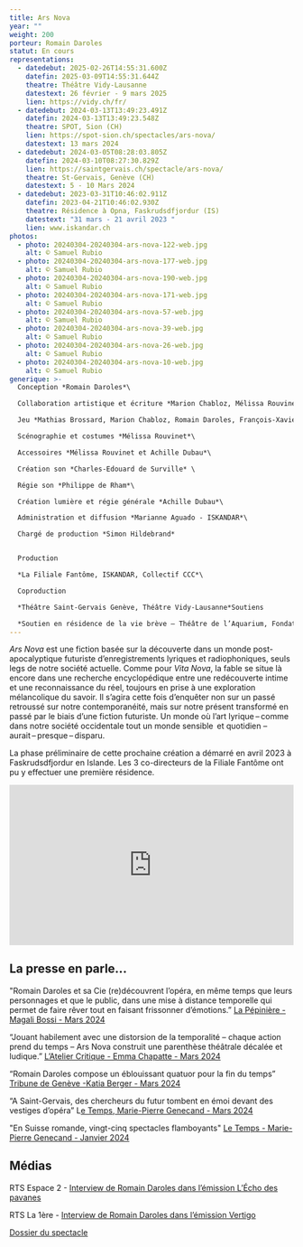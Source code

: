 ```yaml
---
title: Ars Nova
year: ""
weight: 200
porteur: Romain Daroles
statut: En cours
representations:
  - datedebut: 2025-02-26T14:55:31.600Z
    datefin: 2025-03-09T14:55:31.644Z
    theatre: Théâtre Vidy-Lausanne
    datestext: 26 février - 9 mars 2025
    lien: https://vidy.ch/fr/
  - datedebut: 2024-03-13T13:49:23.491Z
    datefin: 2024-03-13T13:49:23.548Z
    theatre: SPOT, Sion (CH)
    lien: https://spot-sion.ch/spectacles/ars-nova/
    datestext: 13 mars 2024
  - datedebut: 2024-03-05T08:28:03.805Z
    datefin: 2024-03-10T08:27:30.829Z
    lien: https://saintgervais.ch/spectacle/ars-nova/
    theatre: St-Gervais, Genève (CH)
    datestext: 5 - 10 Mars 2024
  - datedebut: 2023-03-31T10:46:02.911Z
    datefin: 2023-04-21T10:46:02.930Z
    theatre: Résidence à Opna, Faskrudsdfjordur (IS)
    datestext: "31 mars - 21 avril 2023 "
    lien: www.iskandar.ch
photos:
  - photo: 20240304-20240304-ars-nova-122-web.jpg
    alt: © Samuel Rubio
  - photo: 20240304-20240304-ars-nova-177-web.jpg
    alt: © Samuel Rubio
  - photo: 20240304-20240304-ars-nova-190-web.jpg
    alt: © Samuel Rubio
  - photo: 20240304-20240304-ars-nova-171-web.jpg
    alt: © Samuel Rubio
  - photo: 20240304-20240304-ars-nova-57-web.jpg
    alt: © Samuel Rubio
  - photo: 20240304-20240304-ars-nova-39-web.jpg
    alt: © Samuel Rubio
  - photo: 20240304-20240304-ars-nova-26-web.jpg
    alt: © Samuel Rubio
  - photo: 20240304-20240304-ars-nova-10-web.jpg
    alt: © Samuel Rubio
generique: >-
  Conception *Romain Daroles*\

  Collaboration artistique et écriture *Marion Chabloz, Mélissa Rouvinet, Mathias Brossard, François-Xavier Rouyer*\

  Jeu *Mathias Brossard, Marion Chabloz, Romain Daroles, François-Xavier Rouyer*\

  Scénographie et costumes *Mélissa Rouvinet*\

  Accessoires *Mélissa Rouvinet et Achille Dubau*\

  Création son *Charles-Edouard de Surville* \

  Régie son *Philippe de Rham*\

  Création lumière et régie générale *Achille Dubau*\

  Administration et diffusion *Marianne Aguado - ISKANDAR*\

  Chargé de production *Simon Hildebrand*


  Production

  *La Filiale Fantôme, ISKANDAR, Collectif CCC*\

  Coproduction

  *Théâtre Saint-Gervais Genève, Théâtre Vidy-Lausanne*Soutiens

  *Soutien en résidence de la vie brève – Théâtre de l’Aquarium, Fondation SIS, La Fondation Ernst Gohner, Fondation Leenaards, La Grange, Centre / Art et Sciences / UNIL, Pro Helvetia et soutien en résidence Association OPNA, une fondation privée lausannoise.*
---
```

*Ars Nova* est une fiction basée sur la découverte dans un monde post-apocalyptique futuriste d’enregistrements lyriques et radiophoniques, seuls legs de notre société actuelle. Comme pour *Vita Nova*, la fable se situe là encore dans une recherche encyclopédique entre une redécouverte intime et une reconnaissance du réel, toujours en prise à une exploration mélancolique du savoir. Il s’agira cette fois d’enquêter non sur un passé retroussé sur notre contemporanéité, mais sur notre présent transformé en passé par le biais d’une fiction futuriste. Un monde où l’art lyrique – comme dans notre société occidentale tout un monde sensible  et quotidien – aurait – presque – disparu.

La phase préliminaire de cette prochaine création a démarré en avril 2023 à Faskrudsdfjordur en Islande. Les 3 co-directeurs de la Filiale Fantôme ont pu y effectuer une première résidence.

<div style="padding:56.25% 0 0 0;position:relative;"><iframe src="https://player.vimeo.com/video/1000320600?badge=0&amp;autopause=0&amp;player_id=0&amp;app_id=58479" frameborder="0" allow="autoplay; fullscreen; picture-in-picture; clipboard-write" style="position:absolute;top:0;left:0;width:100%;height:100%;" title="ARS NOVA"></iframe></div><script src="https://player.vimeo.com/api/player.js"></script>

## La presse en parle...

"Romain Daroles et sa Cie (re)découvrent l’opéra, en même temps que leurs personnages et que le public, dans une mise à distance temporelle qui permet de faire rêver tout en faisant frissonner d’émotions.” [La Pépinière - Magali Bossi - Mars 2024](https://lapepinieregeneve.ch/ars-nova-operas-pour-fins-des-temps/)

“Jouant habilement avec une distorsion de la temporalité – chaque action prend du temps – Ars Nova construit une parenthèse théâtrale décalée et ludique.” [L’Atelier Critique - Emma Chapatte - Mars 2024 ](https://wp.unil.ch/ateliercritique/2024/03/ars-nova/)

“Romain Daroles compose un éblouissant quatuor pour la fin du temps” [Tribune de Genève -Katia Berger - Mars 2024 ](https://www.tdg.ch/theatre-saint-gervais-romain-daroles-compose-un-quatuor-875676255034)

“A Saint-Gervais, des chercheurs du futur tombent en émoi devant des vestiges d’opéra” L[e Temps, Marie-Pierre Genecand - Mars 2024](https://www.letemps.ch/culture/scenes/a-saint-gervais-des-chercheurs-du-futur-tombent-en-emoi-devant-des-vestiges-d-opera) 

"En Suisse romande, vingt-cinq spectacles flamboyants" [Le Temps - Marie-Pierre Genecand - Janvier 2024](https://www.letemps.ch/culture/scenes/notre-guide-des-25-spectacles-flamboyants-a-voir-ces-prochains-mois-sur-les-scenes-romandes) 

## M﻿édias

RTS Espace 2 - [Interview de Romain Daroles dans l’émission L’Écho des pavanes](https://www.rts.ch/audio-podcast/2024/audio/a-geneve-pour-l-inauguration-de-la-cite-bleue-28431643.html)

RTS La 1ère - [Interview de Romain Daroles dans l’émission Vertigo](https://www.rts.ch/audio-podcast/2024/audio/ars-nova-28426328.html)[](https://www.rts.ch/audio-podcast/2024/audio/a-geneve-pour-l-inauguration-de-la-cite-bleue-28431643.html)

[Dossier du spectacle](static/media/arsnova_projet_-romain-daroles.pdf)
